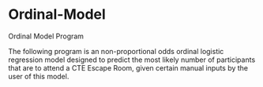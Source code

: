 # Ordinal-Model
Ordinal Model Program 


The following program is an non-proportional odds ordinal logistic regression model designed to predict the most likely number of participants that are to attend a CTE Escape Room, given certain manual inputs by the user of this model. 
